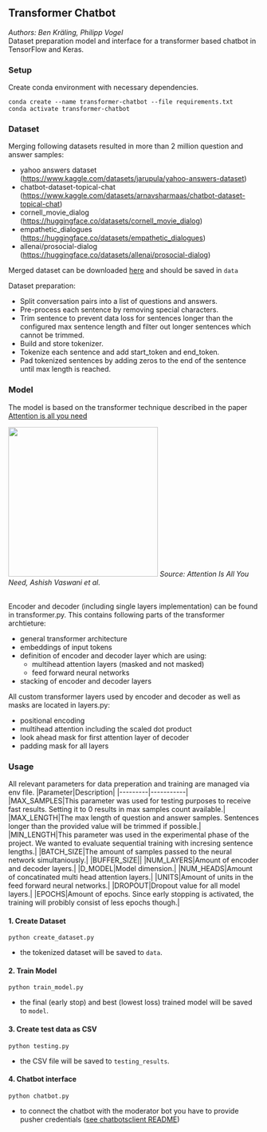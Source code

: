 ## Transformer Chatbot

_Authors: Ben Kräling, Philipp Vogel_ <br>
Dataset preparation model and interface for a transformer based chatbot in TensorFlow and Keras.

### Setup

Create conda environment with necessary dependencies.
  ```
  conda create --name transformer-chatbot --file requirements.txt
  conda activate transformer-chatbot
  ```

### Dataset

Merging following datasets resulted in more than 2 million question and answer samples:

- yahoo answers dataset (https://www.kaggle.com/datasets/jarupula/yahoo-answers-dataset)
- chatbot-dataset-topical-chat (https://www.kaggle.com/datasets/arnavsharmaas/chatbot-dataset-topical-chat)
- cornell_movie_dialog (https://huggingface.co/datasets/cornell_movie_dialog)
- empathetic_dialogues (https://huggingface.co/datasets/empathetic_dialogues)
- allenai/prosocial-dialog (https://huggingface.co/datasets/allenai/prosocial-dialog)

Merged dataset can be downloaded [here](https://fhd.sharepoint.com/:u:/t/Chatbotsdiesmartsind/EVipogxYkvxKpxbXpIOmXT4BqmakIh75tJmh2QACCOah4g?email=florian.huber%40hs-duesseldorf.de&e=eUGCMm) and should be saved in `data`

Dataset preparation:

- Split conversation pairs into a list of questions and answers.
- Pre-process each sentence by removing special characters.
- Trim sentence to prevent data loss for sentences longer than the configured max sentence length and filter out longer sentences which cannot be trimmed.
- Build and store tokenizer.
- Tokenize each sentence and add start_token and end_token.
- Pad tokenized sentences by adding zeros to the end of the sentence until max length is reached.

### Model

The model is based on the transformer technique described in the paper [Attention is all you need](https://arxiv.org/pdf/1706.03762.pdf)

<img src="https://user-images.githubusercontent.com/33390325/220045500-f79d01ed-b9df-4bde-a7d6-1763f5418dbb.jpeg" width="300">
<i>Source: Attention Is All You Need, Ashish Vaswani et al.</i><br/><br/>


Encoder and decoder (including single layers implementation) can be found in transformer.py. 
This contains following parts of the transformer archtieture:
- general transformer architecture
- embeddings of input tokens
- definition of encoder and decoder layer which are using:
  - multihead attention layers (masked and not masked)
  - feed forward neural networks
- stacking of encoder and decoder layers

All custom transformer layers used by encoder and decoder as well as masks are located in layers.py:
- positional encoding
- multihead attention including the scaled dot product
- look ahead mask for first attention layer of decoder
- padding mask for all layers

### Usage

All relevant parameters for data preperation and training are managed via env file.
|Parameter|Description|
|---------|-----------|
|MAX_SAMPLES|This parameter was used for testing purposes to receive fast results. Setting it to 0 results in max samples count available.|
|MAX_LENGTH|The max length of question and answer samples. Sentences longer than the provided value will be trimmed if possible.|
|MIN_LENGTH|This parameter was used in the experimental phase of the project. We wanted to evaluate sequential training with incresing sentence lengths.|
|BATCH_SIZE|The amount of samples passed to the neural network simultaniously.|
|BUFFER_SIZE||
|NUM_LAYERS|Amount of encoder and decoder layers.|
|D_MODEL|Model dimension.|
|NUM_HEADS|Amount of concatinated multi head attention layers.|
|UNITS|Amount of units in the feed forward neural networks.|
|DROPOUT|Dropout value for all model layers.|
|EPOCHS|Amount of epochs. Since early stopping is activated, the training will probibly consist of less epochs though.|

#### 1. Create Dataset

```
python create_dataset.py
```

- the tokenized dataset will be saved to `data`.

#### 2. Train Model

```
python train_model.py
```

- the final (early stop) and best (lowest loss) trained model will be saved to `model`.

#### 3. Create test data as CSV

```
python testing.py
```

- the CSV file will be saved to `testing_results`.

#### 4. Chatbot interface

```
python chatbot.py
```

- to connect the chatbot with the moderator bot you have to provide pusher credentials ([see chatbotsclient README](https://github.com/Robstei/chatbotsclient))
